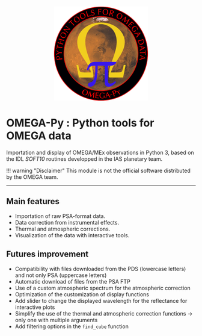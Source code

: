 <!--![version](https://img.shields.io/badge/version-2.4-blue)-->
<!--![pythonversion](https://img.shields.io/badge/Python-3.7+-blue)-->
<!--[![DOI](https://zenodo.org/badge/349763849.svg)](https://zenodo.org/badge/latestdoi/349763849)-->

<p align="center">
<img width="250" height="250" src="logo_omegapy_small2.png">
</p>

# OMEGA-Py : Python tools for OMEGA data

Importation and display of OMEGA/MEx observations in Python 3, based on the IDL *SOFT10* routines developped in the IAS planetary team.

!!! warning "Disclaimer"
    This module is not the official software distributed by the OMEGA team.

<!-- > **Disclaimer:** This module is not the official software distributed by the OMEGA team.-->

-------------
## Main features
 - Importation of raw PSA-format data.
 - Data correction from instrumental effects.
 - Thermal and atmospheric corrections.
 - Visualization of the data with interactive tools.

## Futures improvement
 - Compatibility with files downloaded from the PDS (lowercase letters) and not only PSA (uppercase letters)
 - Automatic download of files from the PSA FTP
 - Use of a custom atmospheric spectrum for the atmospheric correction
 - Optimization of the customization of display functions
 - Add slider to change the displayed wavelength for the reflectance for interactive plots
 - Simplify the use of the thermal and atmospheric correction functions -> only one with multiple arguments
 - Add filtering options in the `find_cube` function

